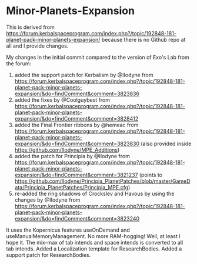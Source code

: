 # Minor-Planets-Expansion
This is derived from https://forum.kerbalspaceprogram.com/index.php?/topic/192848-181-planet-pack-minor-planets-expansion/ because there is no Github repo at all and I provide changes.

My changes in the initial commit compared to the version of Exo's Lab from the forum:

1. added the support patch for Kerbalism by @IIodyne from https://forum.kerbalspaceprogram.com/index.php?/topic/192848-181-planet-pack-minor-planets-expansion/&do=findComment&comment=3823836
2. added the fixes by @Coolguybest from https://forum.kerbalspaceprogram.com/index.php?/topic/192848-181-planet-pack-minor-planets-expansion/&do=findComment&comment=3828412
3. added the Final Frontier ribbons by @hemeac from https://forum.kerbalspaceprogram.com/index.php?/topic/192848-181-planet-pack-minor-planets-expansion/&do=findComment&comment=3823830
   (also provided inside https://github.com/IIodyne/MPE_Additions)
4. added the patch for Principia by @IIodyne from https://forum.kerbalspaceprogram.com/index.php?/topic/192848-181-planet-pack-minor-planets-expansion/&do=findComment&comment=3821237
   (points to https://github.com/IIodyne/Principia_PlanetPatches/blob/master/GameData/Principia_PlanetPatches/Principia_MPE.cfg)
5. re-added the ring shadows of Crockslev and Havous by using the changes by @IIodyne from https://forum.kerbalspaceprogram.com/index.php?/topic/192848-181-planet-pack-minor-planets-expansion/&do=findComment&comment=3823240

It uses the Kopernicus features useOnDemand and useManualMemoryManagement.
	No more RAM-hogging! Well, at least I hope it.
The mix-max of tab intends and space intends is converted to all tab intends.
Added a Localization template for ResearchBodies.
Added a support patch for ResearchBodies.
